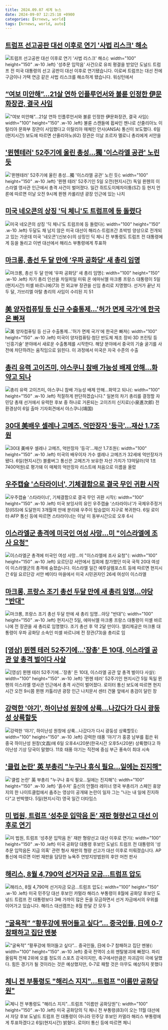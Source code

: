 ```yaml
---
title: 2024.09.07 세계 뉴스
date: 2024-09-07 12:25:18 +0900
categories: [krnews, world]
tags: [krnews, world, auto]
---
```

## [트럼프 선고공판 대선 이후로 연기 '사법 리스크' 해소](https://n.news.naver.com/mnews/article/052/0002084415)

![트럼프 선고공판 대선 이후로 연기 '사법 리스크' 해소](https://mimgnews.pstatic.net/image/origin/052/2024/09/07/2084415.jpg?type=nf220_150){: width="100" height="150" .w-10 .left}
'성추문 입막음' 사건으로 유죄 평결을 받았던 도널드 트럼프 전 미국 대통령의 선고 공판이 대선 이후로 연기됐습니다. 이로써 트럼프는 대선 전에 구금이나 가택 연금 같은 사법 리스크를 해소하게 됐습니다. 워싱턴에서

## [“여보 미안해”…21살 연하 인플루언서와 불륜 인정한 伊문화장관, 결국 사임](https://n.news.naver.com/mnews/article/009/0005362186)

![“여보 미안해”…21살 연하 인플루언서와 불륜 인정한 伊문화장관, 결국 사임](https://mimgnews.pstatic.net/image/origin/009/2024/09/07/5362186.jpg?type=nf220_150){: width="100" height="150" .w-10 .left}
불륜 스캔들에 휩싸인 젠나로 산줄리아노 이탈리아 문화부 장관이 사임했다고 이탈리아 매체인 안사(ANSA) 통신이 보도했다. 6일(현지시간) 보도에 따르면 산줄리아노(62) 장관은 이날 조르자 멜로니 총리에게 서안을

## ['뮌헨테러' 52주기에 울린 총성…獨 '이스라엘 공관' 노린 듯](https://n.news.naver.com/mnews/article/079/0003935771)

!['뮌헨테러' 52주기에 울린 총성…獨 '이스라엘 공관' 노린 듯](https://mimgnews.pstatic.net/image/origin/079/2024/09/06/3935771.jpg?type=nf220_150){: width="100" height="150" .w-10 .left}
'뮌헨 테러' 52주기인 5일 오전(현지시간) 독일 뮌헨의 이스라엘 영사관 인근에서 총격 사건이 벌어졌다. 일간 쥐트도이체차이퉁(SZ) 등 현지 언론에 따르면 이날 오전 9시께 뮌헨 카롤리넨 광장 인근에 있는 나치

## [미국 네오콘의 상징 '딕 체니'도 트럼프에 등 돌렸다](https://n.news.naver.com/mnews/article/079/0003936180)

![미국 네오콘의 상징 '딕 체니'도 트럼프에 등 돌렸다](https://mimgnews.pstatic.net/image/origin/079/2024/09/07/3936180.jpg?type=nf220_150){: width="100" height="150" .w-10 .left}
두달도 채 남지 않은 미국 대선이 해리스·트럼프간 초박빙 양상으로 전개되고 있는 가운데 미국 '네오콘'(신보수)의 상징인 딕 체니 전 부통령도 트럼프 전 대통령에게 등을 돌리고 이번 대선에서 해리스 부통령에게 투표하

## [마크롱, 총선 두 달 만에 ‘우파 공화당’ 새 총리 임명](https://n.news.naver.com/mnews/article/081/0003478127)

![마크롱, 총선 두 달 만에 ‘우파 공화당’ 새 총리 임명](https://mimgnews.pstatic.net/image/origin/081/2024/09/06/3478127.jpg?type=nf220_150){: width="100" height="150" .w-10 .left}
차기 총리 인선을 차일피일 미뤄 온 에마뉘엘 마크롱 프랑스 대통령이 5일(현지시간) 미셸 바르니에(73) 전 외교부 장관을 신임 총리로 지명했다. 선거가 끝난 지 두 달, 가브리엘 아탈 총리의 사임이 수리된 지 51

## [美 양자컴퓨팅 등 신규 수출통제…'허가 면제 국가'에 한국은 빠져](https://n.news.naver.com/mnews/article/011/0004389112)

![美 양자컴퓨팅 등 신규 수출통제…'허가 면제 국가'에 한국은 빠져](https://mimgnews.pstatic.net/image/origin/011/2024/09/06/4389112.jpg?type=nf220_150){: width="100" height="150" .w-10 .left}
미국이 양자컴퓨팅·첨단 반도체 제조 장비·3D 프린팅 등 ‘신흥기술’ 분야에서 새로운 수출통제를 시작한다. 해당 분야에서 중국의 기술 굴기를 사전에 차단하려는 움직임으로 읽힌다. 이 과정에서 미국은 자국 수준의 수출

## [총리 유력 고이즈미, 야스쿠니 참배 가능성 배제 안해...화약고 되나](https://n.news.naver.com/mnews/article/025/0003384902)

![총리 유력 고이즈미, 야스쿠니 참배 가능성 배제 안해...화약고 되나](https://mimgnews.pstatic.net/image/origin/025/2024/09/06/3384902.jpg?type=nf220_150){: width="100" height="150" .w-10 .left}
적절하게 판단하겠습니다." 일본의 차기 총리를 결정할 자민당 총재 선거에서 유력한 후보 중 하나로 거론되는 고이즈미 신지로(小泉進次郎) 전 환경상이 6일 출마 기자회견에서 야스쿠니(靖国)

## [30대 美배우 셀레나 고메즈, 억만장자 '등극'…재산 1.7조원](https://n.news.naver.com/mnews/article/277/0005469433)

![30대 美배우 셀레나 고메즈, 억만장자 '등극'…재산 1.7조원](https://mimgnews.pstatic.net/image/origin/277/2024/09/07/5469433.jpg?type=nf220_150){: width="100" height="150" .w-10 .left}
미국의 배우이자 가수 셀레나 고메즈가 32세에 억만장자가 됐다. 6일(현지시간) 블룸버그 통신은 고메즈가 보유한 자산 가치가 13억달러(약 1조7400억원)로 평가돼 이 매체의 억만장자 리스트에 처음으로 이름을 올렸

## [우주캡슐 '스타라이너', 기체결함으로 결국 무인 귀환 시작](https://n.news.naver.com/mnews/article/018/0005830881)

![우주캡슐 '스타라이너', 기체결함으로 결국 무인 귀환 시작](https://mimgnews.pstatic.net/image/origin/018/2024/09/07/5830881.jpg?type=nf220_150){: width="100" height="150" .w-10 .left}
미국 보잉사의 유인 우주캡슐 ‘스타라이너’가 국제우주정거장(ISS)에 도달한지 3개월여 만에 분리돼 우주이 탑승없이 지구로 복귀한다. 6일 로이터·AFP 통신 등에 따르면 스타라이너는 이날 미 동부시간으로 오후 6시

## [이스라엘군 총격에 미국인 여성 사망...미 "이스라엘에 조사 요청"](https://n.news.naver.com/mnews/article/052/0002084381)

![이스라엘군 총격에 미국인 여성 사망...미 "이스라엘에 조사 요청"](https://mimgnews.pstatic.net/image/origin/052/2024/09/07/2084381.jpg?type=nf220_150){: width="100" height="150" .w-10 .left}
요르단강 서안에서 집회에 참가했던 미국 국적 20대 여성이 이스라엘군의 총격에 숨졌습니다. 이스라엘 일간 예루살렘포스트 등에 따르면 현지시간 6일 요르단강 서안 베이타 마을에서 미국 시민권자인 26세 여성이 이스라엘

## [마크롱, 프랑스 조기 총선 두달 만에 새 총리 임명…야당 "반대"](https://n.news.naver.com/mnews/article/448/0000476037)

![마크롱, 프랑스 조기 총선 두달 만에 새 총리 임명…야당 "반대"](https://mimgnews.pstatic.net/image/origin/448/2024/09/06/476037.jpg?type=nf220_150){: width="100" height="150" .w-10 .left}
현지시간 5일, 에마뉘엘 마크롱 프랑스 대통령이 미셸 바르니에 전 장관을 새 총리로 임명했다. 조기 총선 후 약 2달 만이다. 엘리제궁은 마크롱 대통령이 우파 공화당 소속인 미셸 바르니에 전 장관(73)을 총리로 임

## [[영상] 뮌헨 테러 52주기에…'장총' 든 10대, 이스라엘 공관 앞 총격 벌이다 사살](https://n.news.naver.com/mnews/article/448/0000476011)

![[영상] 뮌헨 테러 52주기에…'장총' 든 10대, 이스라엘 공관 앞 총격 벌이다 사살](https://mimgnews.pstatic.net/image/origin/448/2024/09/06/476011.jpg?type=nf220_150){: width="100" height="150" .w-10 .left}
'뮌헨 테러' 52주기인 현지시간 5일 독일 뮌헨의 이스라엘 영사관 인근에서 총격 사건이 벌어졌다. 로이터 통신 보도에 따르면 현지시간 오전 9시쯤 뮌헨 카톨리넨 광장 인근 나치문서 센터 건물 앞에서 총검이 달린 장

## [강력한 '야기', 하이난성 원창에 상륙…나갔다가 다시 광둥성 상륙할듯](https://n.news.naver.com/mnews/article/003/0012773525)

![강력한 '야기', 하이난성 원창에 상륙…나갔다가 다시 광둥성 상륙할듯](https://mimgnews.pstatic.net/image/origin/003/2024/09/06/12773525.jpg?type=nf220_150){: width="100" height="150" .w-10 .left}
강력한 태풍 '야기'가 홍콩 남부를 휩쓴 뒤 중국 하이난성 원창(文昌)에 6일 오후4시20분(한국시간 오후5시20분) 상륙했다고 하이난성 기상 당국이 말했다. 11호 태풍 야기는 직전에 중심 부근 풍속이 최대 시속

## ['클럽 논란' 英 부총리 "누구나 휴식 필요…일에는 진지해"](https://n.news.naver.com/mnews/article/003/0012772278)

!['클럽 논란' 英 부총리 "누구나 휴식 필요…일에는 진지해"](https://mimgnews.pstatic.net/image/origin/003/2024/09/06/12772278.jpg?type=nf220_150){: width="100" height="150" .w-10 .left}
'흙수저' 출신의 안젤라 레이너 영국 부총리가 스페인 휴양지의 한 나이트클럽에서 춤추는 영상이 공개돼 논란이 일자 그는 "나는 내 일에 진지하다"고 반박했다. 5일(현지시각) 영국 일간 더타임스

## [미 법원, 트럼프 ‘성추문 입막음 돈’ 재판 형량선고 대선 이후로 연기](https://n.news.naver.com/mnews/article/056/0011796280)

![미 법원, 트럼프 ‘성추문 입막음 돈’ 재판 형량선고 대선 이후로 연기](https://mimgnews.pstatic.net/image/origin/056/2024/09/07/11796280.jpg?type=nf220_150){: width="100" height="150" .w-10 .left}
미국 공화당 대통령 후보인 도널드 트럼프 전 대통령의 '성추문 입막음돈 지급 의혹' 관련 형사 재판의 형량 선고가 대선 이후로 미뤄졌습니다. AP통신에 따르면 이번 재판을 담당한 뉴욕주 연방지방법원의 후안 머천 판사

## [해리스, 8월 4,790억 선거자금 모금…트럼프 압도](https://n.news.naver.com/mnews/article/422/0000680790)

![해리스, 8월 4,790억 선거자금 모금…트럼프 압도](https://mimgnews.pstatic.net/image/origin/422/2024/09/07/680790.jpg?type=nf220_150){: width="100" height="150" .w-10 .left}
미국 민주당 대선 후보인 카멀라 해리스 부통령이 8월에 공화당 후보인 도널드 트럼프 전 대통령보다 3배 가까이 많은 돈을 모금하면서 선거 자금에서의 우위를 이어가고 있습니다. 해리스 대선캠프는 8월 한달 간 모두 3

## [“굴욕적” “황푸강에 뛰어들고 싶다”... 중국인들, 日에 0-7 참패하고 집단 멘붕](https://n.news.naver.com/mnews/article/014/0005238345)

![“굴욕적” “황푸강에 뛰어들고 싶다”... 중국인들, 日에 0-7 참패하고 집단 멘붕](https://mimgnews.pstatic.net/image/origin/014/2024/09/06/5238345.jpg?type=nf220_150){: width="100" height="150" .w-10 .left}
중국 전역이 소위 멘탈붕괴에 빠졌다. 파리올림픽 전체 2위에 오를 정도의 스포츠 강국이지만, 축구에서만큼은 자괴감이 극에 달했다. 힘든 경기가 될 것이라는 것은 예상했지만, 0-7로 패할 것은 아무도 예상하지 못했다

## [체니 전 부통령도 "해리스 지지"…트럼프 "이름만 공화당원"](https://n.news.naver.com/mnews/article/421/0007776782)

![체니 전 부통령도 "해리스 지지"…트럼프 "이름만 공화당원"](https://mimgnews.pstatic.net/image/origin/421/2024/09/07/7776782.jpg?type=nf220_150){: width="100" height="150" .w-10 .left}
미국 공화당의 딕 체니 전 부통령(83)이 오는 11월 대선에서 자당 후보 도널드 트럼프 전 대통령이 아니라 민주당 후보인 카멀라 해리스 부통령에게 투표하겠다고 6일(현지시간) 밝혔다. 로이터 통신 등에 따르면 체니

